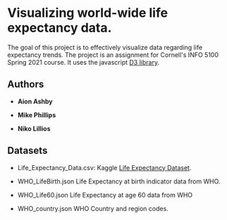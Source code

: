 # Visualizing world-wide life expectancy data.

The goal of this project is to effectively visualize data regarding life expectancy trends.
The project is an assignment for Cornell's INFO 5100 Spring 2021 course. It uses
the javascript [D3 library](https://github.com/d3/d3).


## Authors
* **Aion Ashby**

* **Mike Phillips**

* **Niko Lillios**


## Datasets

 * Life_Expectancy_Data.csv: Kaggle [Life Expectancy Dataset]( 
https://www.kaggle.com/kumarajarshi/life-expectancy-who?select=Life+Expectancy+Data.csv).
   
* WHO_LifeBirth.json   Life Expectancy at birth indicator data from WHO.
* WHO_Life60.json       Life Expectancy at age 60 data from WHO
* WHO_country.json      WHO Country and region codes.